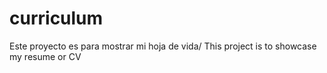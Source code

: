 # curriculum
Este proyecto es para mostrar mi hoja de vida/ This project is to showcase my resume or CV
